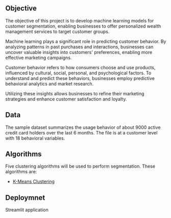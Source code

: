 ## Objective

The objective of this project is to develop machine learning models for customer segmentation, enabling businesses to offer personalized wealth management services to target customer groups.

Machine learning plays a significant role in predicting customer behavior. By analyzing patterns in past purchases and interactions, businesses can uncover valuable insights into customers' preferences, enabling more effective marketing campaigns.

Customer behavior refers to how consumers choose and use products, influenced by cultural, social, personal, and psychological factors. To understand and predict these behaviors, businesses employ predictive behavioral analytics and market research.

Utilizing these insights allows businesses to refine their marketing strategies and enhance customer satisfaction and loyalty.

## Data

The sample dataset summarizes the usage behavior of about 9000 active credit card holders over the last 6 months. The file is at a customer level with 18 behavioral variables.

## Algorithms

Five clustering algorithms will be used to perform segmentation. These algorithms are:

- [K-Means Clustering](https://scikit-learn.org/stable/modules/generated/sklearn.cluster.KMeans.html)


## Deploymnet

Streamlit application
